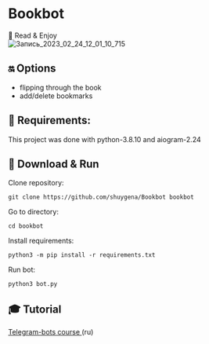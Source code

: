 # Bookbot
:closed_book: Read & Enjoy  
 ![Запись_2023_02_24_12_01_10_715](https://user-images.githubusercontent.com/75737596/221137164-1368e31d-e9da-403c-8417-099156e8456c.gif)

## :on: Options
- flipping through the book
- add/delete bookmarks

## :toolbox: Requirements:  
This project was done with python-3.8.10 and aiogram-2.24  

## :link: Download & Run
Clone repository:
```
git clone https://github.com/shuygena/Bookbot bookbot
```
Go to directory:
```
cd bookbot
```
Install requirements:  
```
python3 -m pip install -r requirements.txt
```
Run bot:   
```
python3 bot.py
``` 

## :mortar_board: Tutorial
[Telegram-bots course ](https://stepik.org/course/120924/info) (ru)
